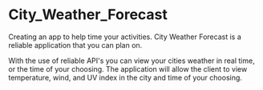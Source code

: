# City_Weather_Forecast
Creating an app to help time your activities. City Weather Forecast is a reliable application that you can plan on. 

With the use of reliable API's you can view your cities weather in real time, or the time of your choosing. The application will allow the client to view temperature, wind, and UV index in the city and time of your choosing. 